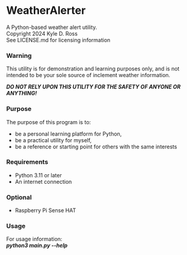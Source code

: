 # WeatherAlerter  
A Python-based weather alert utility.  
Copyright 2024 Kyle D. Ross  
See LICENSE.md for licensing information

### Warning  

This utility is for demonstration and learning purposes only, and is not intended to be your sole source of inclement weather information.

**_DO NOT RELY UPON THIS UTILITY FOR THE SAFETY OF ANYONE OR ANYTHING!_**

### Purpose  

The purpose of this program is to:
- be a personal learning platform for Python,
- be a practical utility for myself,
- be a reference or starting point for others with the same interests

### Requirements
- Python 3.11 or later
- An internet connection

### Optional
- Raspberry Pi Sense HAT

### Usage
For usage information:  
**_python3 main.py --help_**